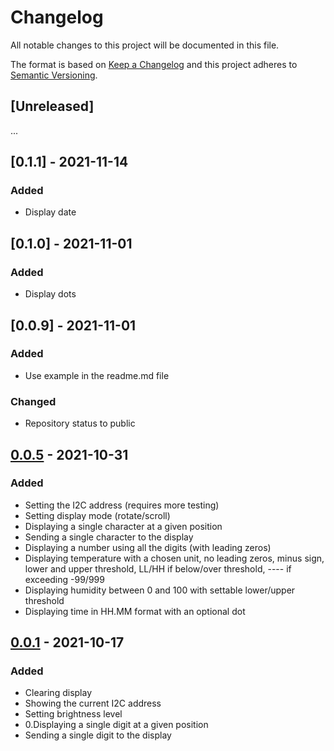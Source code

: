 # Changelog

All notable changes to this project will be documented in this file.

The format is based on [Keep a Changelog](http://keepachangelog.com/en/1.0.0/)
and this project adheres to [Semantic Versioning](http://semver.org/spec/v2.0.0.html).

## [Unreleased]
...

## [0.1.1] - 2021-11-14

### Added
- Display date

## [0.1.0] - 2021-11-01

### Added
- Display dots

## [0.0.9] - 2021-11-01

### Added 
- Use example in the readme.md file

### Changed
- Repository status to public

## [0.0.5] - 2021-10-31

### Added
- Setting the I2C address (requires more testing)
- Setting display mode (rotate/scroll)
- Displaying a single character at a given position
- Sending a single character to the display
- Displaying a number using all the digits (with leading zeros)
- Displaying temperature with a chosen unit, no leading zeros, minus sign, lower and upper threshold, LL/HH if below/over threshold, ---- if exceeding -99/999
- Displaying humidity between 0 and 100 with settable lower/upper threshold
- Displaying time in HH.MM format with an optional dot

[0.0.5]: https://github.com/nebelgrau77/akafugu_twidisplay-rs/releases/tag/v0.0.5

## [0.0.1] - 2021-10-17

### Added
- Clearing display
- Showing the current I2C address
- Setting brightness level
- 0.Displaying a single digit at a given position
- Sending a single digit to the display

[0.0.1]: https://github.com/nebelgrau77/akafugu_twidisplay-rs/releases/tag/v0.0.1